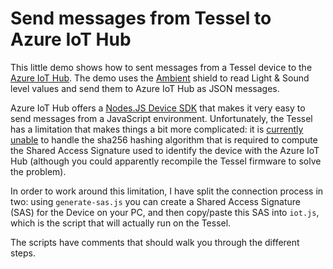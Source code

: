 # Send messages from Tessel to Azure IoT Hub

This little demo shows how to sent messages from a Tessel device to the [Azure IoT Hub](https://azure.microsoft.com/en-us/services/iot-hub/). The demo uses the [Ambient](https://tessel.io/modules#module-ambient) shield to read Light & Sound level values and send them to Azure IoT Hub as JSON messages.

Azure IoT Hub offers a [Nodes.JS Device SDK](https://github.com/Azure/azure-iot-sdks/tree/master/node/device) that makes it very easy to send messages from a JavaScript environment. Unfortunately, the Tessel has a limitation that makes things a bit more complicated: it is [currently unable](https://forums.tessel.io/t/hmac-encryption-sha256-not-supported/1403) to handle the sha256 hashing algorithm that is required to compute the Shared Access Signature used to identify the device with the Azure IoT Hub (although you could apparently recompile the Tessel firmware to solve the problem).

In order to work around this limitation, I have split the connection process in two: using `generate-sas.js` you can create a Shared Access Signature (SAS) for the Device on your PC, and then copy/paste this SAS into `iot.js`, which is the script that will actually run on the Tessel.

The scripts have comments that should walk you through the different steps.
